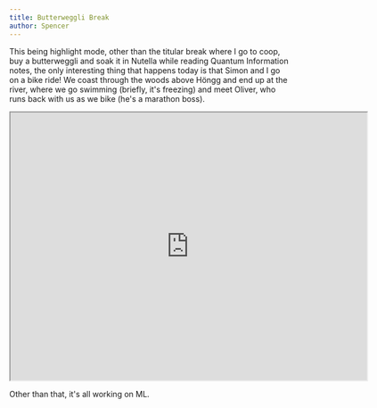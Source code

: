 ```yaml
---
title: Butterweggli Break
author: Spencer
---
```


This being highlight mode, other than the titular break where I go to coop, buy a butterweggli and soak it in Nutella while reading Quantum Information notes, the only interesting thing that happens today is that Simon and I go on a bike ride! We coast through the woods above Höngg and end up at the river, where we go swimming (briefly, it's freezing) and meet Oliver, who runs back with us as we bike (he's a marathon boss).

<iframe src="https://drive.google.com/file/d/1VnOofCQmvrcr9uHD47uKcRl0EvFO6ZX5-A/preview" width="640" height="480"></iframe>

Other than that, it's all working on ML.


